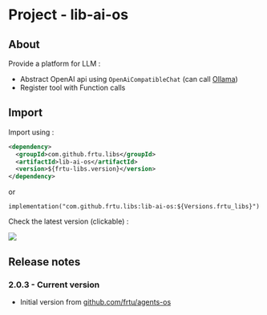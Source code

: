 # Project - lib-ai-os

## About

Provide a platform for LLM :

* Abstract OpenAI api using `OpenAiCompatibleChat` (can call [Ollama](https://ollama.com/))
* Register tool with Function calls

## Import

Import using :

```XML
<dependency>
  <groupId>com.github.frtu.libs</groupId>
  <artifactId>lib-ai-os</artifactId>
  <version>${frtu-libs.version}</version>
</dependency>
```

or

```
implementation("com.github.frtu.libs:lib-ai-os:${Versions.frtu_libs}")
```

Check the latest version (clickable) :

[<img src="https://img.shields.io/maven-central/v/com.github.frtu.libs/lib-ai-os.svg?label=latest%20release%20:%20lib-ai-os"/>](https://search.maven.org/#search%7Cga%7C1%7Ca%3A%22lib-utils%22+g%3A%22com.github.frtu.libs%22)


## Release notes

### 2.0.3 - Current version

* Initial version from [github.com/frtu/agents-os](https://github.com/frtu/agents-os)
